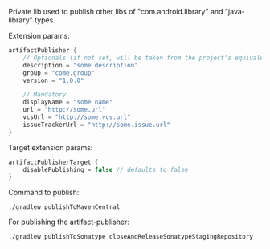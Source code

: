 Private lib used to publish other libs of "com.android.library" and "java-library" types.

Extension params:

```groovy
artifactPublisher {
    // Optionals (if not set, will be taken from the project's equivalent values)
    description = "some description"
    group = "come.group"
    version = "1.0.0"

    // Mandatory
    displayName = "some name"
    url = "http://some.url"
    vcsUrl = "http://some.vcs.url"
    issueTrackerUrl = "http://some.issue.url"
}
```

Target extension params:

```groovy
artifactPublisherTarget {
    disablePublishing = false // defaults to false
}
```

Command to publish:

```
./gradlew publishToMavenCentral
```

For publishing the artifact-publisher:

```
./gradlew publishToSonatype closeAndReleaseSonatypeStagingRepository
```